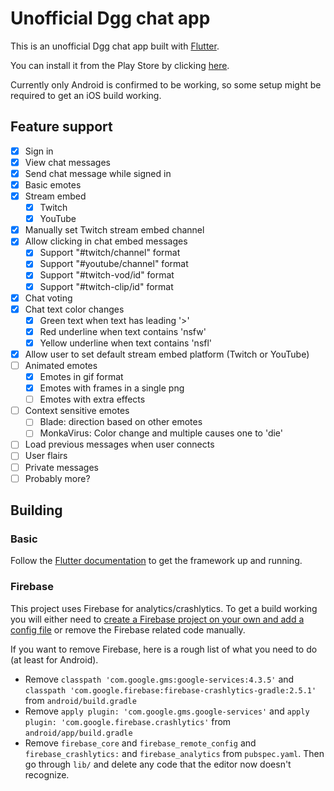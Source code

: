 # Unofficial Dgg chat app

This is an unofficial Dgg chat app built with [Flutter](https://flutter.dev/docs).

You can install it from the Play Store by clicking [here](https://play.google.com/store/apps/details?id=dev.moseco.dgg).

Currently only Android is confirmed to be working, so some setup might be required to get an iOS build working.

## Feature support

- [x] Sign in
- [x] View chat messages
- [x] Send chat message while signed in
- [x] Basic emotes
- [x] Stream embed
    - [x] Twitch
    - [x] YouTube
- [x] Manually set Twitch stream embed channel
- [x] Allow clicking in chat embed messages
    - [x] Support "#twitch/channel" format
    - [x] Support "#youtube/channel" format
    - [x] Support "#twitch-vod/id" format
    - [x] Support "#twitch-clip/id" format
- [x] Chat voting
- [x] Chat text color changes
    - [x] Green text when text has leading '>'
    - [x] Red underline when text contains 'nsfw'
    - [x] Yellow underline when text contains 'nsfl'
- [x] Allow user to set default stream embed platform (Twitch or YouTube)
- [ ] Animated emotes 
    - [x] Emotes in gif format
    - [x] Emotes with frames in a single png
    - [ ] Emotes with extra effects
- [ ] Context sensitive  emotes
    - [ ] Blade: direction based on other emotes
    - [ ] MonkaVirus: Color change and multiple causes one to 'die'
- [ ] Load previous messages when user connects
- [ ] User flairs
- [ ] Private messages
- [ ] Probably more?

## Building

### Basic

Follow the [Flutter documentation](https://flutter.dev/docs) to get the framework up and running.

### Firebase

This project uses Firebase for analytics/crashlytics. To get a build working you will either need to [create a Firebase project on your own and add a config file](https://firebase.flutter.dev/docs/overview) or remove the Firebase related code manually.

If you want to remove Firebase, here is a rough list of what you need to do (at least for Android).

* Remove `classpath 'com.google.gms:google-services:4.3.5'` and `classpath 'com.google.firebase:firebase-crashlytics-gradle:2.5.1'` from `android/build.gradle`
* Remove `apply plugin: 'com.google.gms.google-services'` and `apply plugin: 'com.google.firebase.crashlytics'` from `android/app/build.gradle`
* Remove `firebase_core` and `firebase_remote_config` and `firebase_crashlytics:` and `firebase_analytics` from `pubspec.yaml`. Then go through `lib/` and delete any code that the editor now doesn't recognize.

